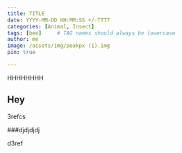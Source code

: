 ```yaml
---
title: TITLE
date: YYYY-MM-DD HH:MM:SS +/-TTTT
categories: [Animal, Insect]
tags: [bee]     # TAG names should always be lowercase
author: me
image: /assets/img/peakpx (1).img
pin: true

---
```



HHHHHHHH

## Hey

3refcs

###djdjdjdj

d3ref
